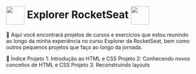  # <img src="https://imgur.com/X4HdxWx.png"  width="50px" align="center"> Explorer RocketSeat  <img src="https://github.githubassets.com/images/icons/emoji/unicode/1f468-1f680.png" width="50px" align="center">

  📍 Aqui você encontrará projetos de cursos e exercícios que estou reunindo ao longo da minha experiência no curso Explorer da RocketSeat, bem como outros pequenos projetos que faço ao longo da jornada.

:space_invader: Índice
Projeto 1: Introdução ao HTML e CSS
Projeto 2: Conhecendo novos conceitos de HTML e CSS
Projeto 3: Reconstruindo layouts
